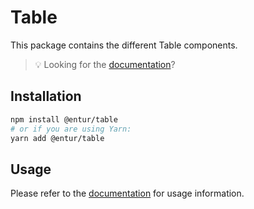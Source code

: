 # Table

This package contains the different Table components.

> 💡 Looking for the [documentation](https://linje.entur.no/komponenter/layout-og-flater/table)?

## Installation

```sh
npm install @entur/table
# or if you are using Yarn:
yarn add @entur/table
```

## Usage

Please refer to the [documentation](https://linje.entur.no/komponenter/layout-og-flater/table) for usage information.
